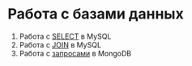 # Работа с базами данных   
1. Работа с [SELECT](https://docs.google.com/spreadsheets/d/1tPOE_nxnr4V26fUPevXqj3flDMTW443jZZz2hWLWrw0/edit?usp=sharing) в MySQL   
2. Работа с [JOIN](https://docs.google.com/spreadsheets/d/1nOZV6aQgA78e4qY5DvBiczbewETr0rrOsUIqCgCpQZU/edit?usp=sharing) в MySQL   
3. Работа с [запросами](https://docs.google.com/spreadsheets/d/1NuxyhKW3INctI3Nii7jTvLNhN-4elUl7KTCSMwwQZIQ/edit?usp=sharing) в MongoDB   